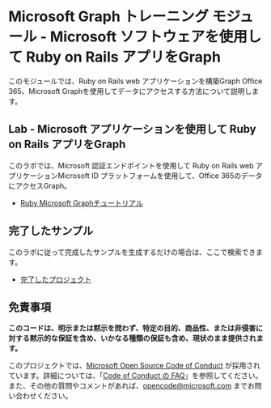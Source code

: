 # <a name="microsoft-graph-training-module---build-ruby-on-rails-apps-with-microsoft-graph"></a>Microsoft Graph トレーニング モジュール - Microsoft ソフトウェアを使用して Ruby on Rails アプリをGraph

このモジュールでは、Ruby on Rails web アプリケーションを構築Graph Office 365、Microsoft Graphを使用してデータにアクセスする方法について説明します。

## <a name="lab---build-ruby-on-rails-apps-with-microsoft-graph"></a>Lab - Microsoft アプリケーションを使用して Ruby on Rails アプリをGraph

このラボでは、Microsoft 認証エンドポイントを使用して Ruby on Rails web アプリケーションMicrosoft ID プラットフォームを使用して、Office 365のデータにアクセスGraph。

- [Ruby Microsoft Graphチュートリアル](https://docs.microsoft.com/graph/training/ruby-tutorial)

## <a name="completed-sample"></a>完了したサンプル

このラボに従って完成したサンプルを生成するだけの場合は、ここで検索できます。

- [完了したプロジェクト](demo)

## <a name="disclaimer"></a>免責事項

**このコードは、明示または黙示を問わず、特定の目的、商品性、または非侵害に対する黙示的な保証を含め、いかなる種類の保証も含め、現状のまま提供されます。**

このプロジェクトでは、[Microsoft Open Source Code of Conduct](https://opensource.microsoft.com/codeofconduct/) が採用されています。詳細については、「[Code of Conduct の FAQ](https://opensource.microsoft.com/codeofconduct/faq/)」を参照してください。また、その他の質問やコメントがあれば、[opencode@microsoft.com](mailto:opencode@microsoft.com) までお問い合わせください。
